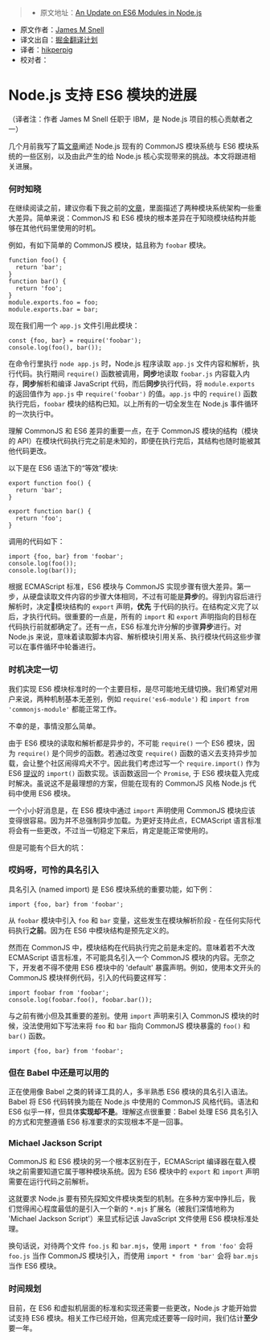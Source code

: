 > * 原文地址：[An Update on ES6 Modules in Node.js ](https://medium.com/@jasnell/an-update-on-es6-modules-in-node-js-42c958b890c#.o3doprfmu)
* 原文作者：[James M Snell](https://medium.com/@jasnell?source=post_header_lockup)
* 译文出自：[掘金翻译计划](https://github.com/xitu/gold-miner)
* 译者：[hikperpig](https://github.com/hikerpig)
* 校对者：

# Node.js 支持 ES6 模块的进展 #

（译者注：作者 James M Snell 任职于 IBM，是 Node.js 项目的核心贡献者之一）

几个月前我写了篇[文章](https://hackernoon.com/node-js-tc-39-and-modules-a1118aecf95e)阐述 Node.js 现有的 CommonJS 模块系统与 ES6 模块系统的一些区别，以及由此产生的给 Node.js 核心实现带来的挑战。本文将跟进相关进展。

### 何时知晓 ###

在继续阅读之前，建议你看下我之前的[文章](https://hackernoon.com/node-js-tc-39-and-modules-a1118aecf95e)，里面描述了两种模块系统架构一些重大差异。简单来说：CommonJS 和 ES6 模块的根本差异在于知晓模块结构并能够在其他代码里使用的时机。

例如，有如下简单的 CommonJS 模块，姑且称为 `foobar` 模块。

```
function foo() {
  return 'bar';
}
function bar() {
  return 'foo';
}
module.exports.foo = foo;
module.exports.bar = bar;
```

现在我们用一个 `app.js` 文件引用此模块：

```
const {foo, bar} = require('foobar');
console.log(foo(), bar());
```

在命令行里执行 `node app.js` 时，Node.js 程序读取 `app.js` 文件内容和解析，执行代码。执行期间 `require()` 函数被调用，**同步**地读取 `foobar.js` 内容载入内存，**同步**解析和编译 JavaScript 代码，而后**同步**执行代码，将 `module.exports` 的返回值作为 `app.js` 中 `require('foobar')` 的值。`app.js` 中的 `require()` 函数执行完后，`foobar` 模块的结构已知。以上所有的一切全发生在 Node.js 事件循环的一次执行中。

理解 CommonJS 和 ES6 差异的重要一点，在于 CommonJS 模块的结构（模块的 API）在模块代码执行完之前是未知的，即便在执行完后，其结构也随时能被其他代码更改。

以下是在 ES6 语法下的“等效”模块:

```
export function foo() {
  return 'bar';
}

export function bar() {
  return 'foo';
}
```

调用的代码如下：

```
import {foo, bar} from 'foobar';
console.log(foo());
console.log(bar());
```

根据 ECMAScript 标准，ES6 模块与 CommonJS 实现步骤有很大差异。第一步，从硬盘读取文件内容的步骤大体相同，不过有可能是**异步**的。得到内容后进行解析时，决定模块结构的 `export` 声明，**优先** 于代码的执行。在结构定义完了以后，才执行代码。很重要的一点是，所有的 `import` 和 `export` 声明指向的目标在代码执行前就都确定了。还有一点，ES6 标准允许分解的步骤**异步**进行。对 Node.js 来说，意味着读取脚本内容、解析模块引用关系、执行模块代码这些步骤可以在事件循环中轮番进行。

### 时机决定一切 ###

我们实现 ES6 模块标准时的一个主要目标，是尽可能地无缝切换。我们希望对用户来说，两种机制基本无差别，例如 `require('es6-module')` 和 `import from 'commonjs-module'` 都能正常工作。

不幸的是，事情没那么简单。

由于 ES6 模块的读取和解析都是异步的，不可能 `require()` 一个 ES6 模块，因为 `require()` 是个同步的函数。若通过改变 `require()` 函数的语义去支持异步加载，会让整个社区闹得鸡犬不宁。因此我们考虑过写一个 `require.import()` 作为 ES6 [提议](https://github.com/tc39/proposal-dynamic-import)的 `import()` 函数实现。该函数返回一个 `Promise`, 于 ES6 模块载入完成时解决。虽说这不是最理想的方案，但能在现有的 CommonJS 风格 Node.js 代码中使用 ES6 模块。

一个小小好消息是，在 ES6 模块中通过 `import` 声明使用 CommonJS 模块应该变得很容易。因为并不总强制异步加载。为更好支持此点，ECMAScript 语言标准将会有一些更改，不过当一切稳定下来后，肯定是能正常使用的。

但是可能有个巨大的坑：

### 哎妈呀，可怜的具名引入 ###

具名引入 (named import) 是 ES6 模块系统的重要功能，如下例：

```
import {foo, bar} from 'foobar';
```

从 `foobar` 模块中引入 `foo` 和 `bar` 变量，这些发生在模块解析阶段 - 在任何实际代码执行**之前**。因为在 ES6 中模块结构是预先定义的。

然而在 CommonJS 中，模块结构在代码执行完之前是未定的。意味着若不大改 ECMAScript 语言标准，不可能具名引入一个 CommonJS 模块的内容。无奈之下，开发者不得不使用 ES6 模块中的 'default' 暴露声明。例如，使用本文开头的 CommonJS 模块样例代码，引入的代码要这样写：

```
import foobar from 'foobar';
console.log(foobar.foo(), foobar.bar());
```

与之前有微小但及其重要的差别。使用 `import` 声明来引入 CommonJS 模块的时候，没法使用如下写法来将 `foo` 和 `bar` 指向 CommonJS 模块暴露的 `foo()` 和 `bar()` 函数。

```
import {foo, bar} from 'foobar';
```

### 但在 Babel 中还是可以用的 ###

正在使用像 Babel 之类的转译工具的人，多半熟悉 ES6 模块的具名引入语法。Babel 将 ES6 代码转换为能在 Node.js 中使用的 CommonJS 风格代码。语法和 ES6 似乎一样，但具体**实现却不是**。理解这点很重要：Babel 处理 ES6 具名引入的方式和完整遵循 ES6 标准要求的实现根本不是一回事。

### Michael Jackson Script ###

CommonJS 和 ES6 模块的另一个根本区别在于，ECMAScript 编译器在载入模块之前需要知道它属于哪种模块系统。因为 ES6 模块中的 `export` 和 `import` 声明需要在运行代码之前解析。

这就要求 Node.js 要有预先探知文件模块类型的机制。在多种方案中挣扎后，我们觉得闹心程度最低的是引入一个新的 `*.mjs` 扩展名（被我们深情地称为 'Michael Jackson Script'）来显式标记该 JavaScript 文件使用 ES6 模块标准处理。

换句话说，对待两个文件 `foo.js` 和 `bar.mjs`，使用 `import * from 'foo'` 会将 `foo.js` 当作 CommonJS 模块引入，而使用 `import * from 'bar'` 会将 `bar.mjs` 当作 ES6 模块。

### 时间规划 ###

目前，在 ES6 和虚拟机层面的标准和实现还需要一些更改，Node.js 才能开始尝试支持 ES6 模块。相关工作已经开始，但离完成还要等一段时间，我们估计**至少**要一年。
